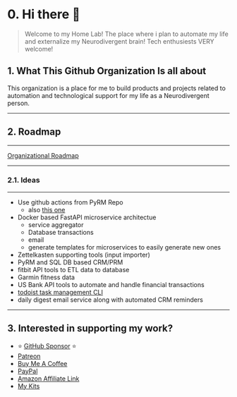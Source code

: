 # 0. Hi there 👋

> Welcome to my Home Lab! The place where i plan to automate my life and externalize my Neurodivergent brain! Tech enthusiests VERY welcome!

## 1. What This Github Organization Is all about

This organization is a place for me to build products and projects related to automation and technological support for my life as a Neurodivergent person.

---

## 2. Roadmap

---

[Organizational Roadmap][3]

---

### 2.1. Ideas

---

- Use github actions from PyRM Repo
  - also [this one][1]
- Docker based FastAPI microservice architectue
  - service aggregator
  - Database transactions
  - email
  - generate templates for microservices to easily generate new ones
- Zettelkasten supporting tools (input importer)
- PyRM and SQL DB based CRM/PRM
- fitbit API tools to ETL data to database
- Garmin fitness data
- US Bank API tools to automate and handle financial transactions
- [todoist task management CLI][2]
- daily digest email service along with automated CRM reminders

---

## 3. Interested in supporting my work?

- :star: [GitHub Sponsor][6] :star:
- [Patreon][7]
- [Buy Me A Coffee][8]
- [PayPal][9]
- [Amazon Affiliate Link][10]
- [My Kits][11]

[1]: https://github.com/gaurav-nelson/github-action-markdown-link-check
[2]: https://github.com/doist/todoist-python
[3]: https://github.com/orgs/Bryan-Jenks-Home-Lab/projects/1/views/1
[6]: https://github.com/sponsors/tallguyjenks
[7]: https://www.patreon.com/bryanjenks?fan_landing=true
[8]: https://www.buymeacoffee.com/tallguyjenks
[9]: https://www.paypal.me/tallguyjenks
[10]: https://amzn.to/3mlF6d5
[11]: https://kit.co/tallguyjenks/my-gear
